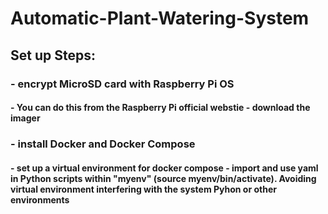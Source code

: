 # Automatic-Plant-Watering-System

## Set up Steps:
### - encrypt MicroSD card with Raspberry Pi OS
####  - You can do this from the Raspberry Pi official webstie - download the imager
### - install Docker and Docker Compose
####  - set up a virtual environment for docker compose - import and use yaml in Python scripts within "myenv" (source myenv/bin/activate). Avoiding virtual environment interfering with the system Pyhon or other environments
